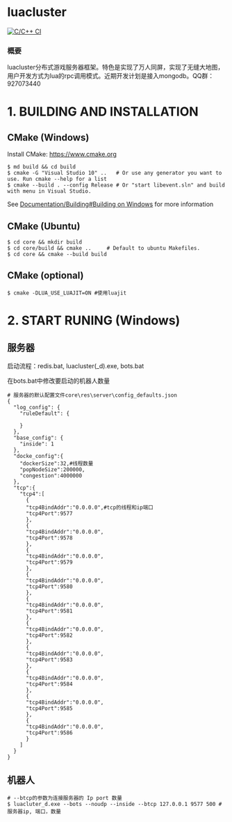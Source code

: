 # luacluster 
[![C/C++ CI](https://github.com/surparallel/luacluster/actions/workflows/c-cpp.yml/badge.svg)](https://github.com/surparallel/luacluster/actions/workflows/c-cpp.yml)

### 概要
luacluster分布式游戏服务器框架。特色是实现了万人同屏，实现了无缝大地图，用户开发方式为lua的rpc调用模式。近期开发计划是接入mongodb。QQ群：927073440

# 1. BUILDING AND INSTALLATION
## CMake (Windows)

Install CMake: <https://www.cmake.org>

```
$ md build && cd build
$ cmake -G "Visual Studio 10" ..   # Or use any generator you want to use. Run cmake --help for a list
$ cmake --build . --config Release # Or "start libevent.sln" and build with menu in Visual Studio.
```

See [Documentation/Building#Building on Windows](/Documentation/Building.md#building-on-windows) for more information

## CMake (Ubuntu)

```
$ cd core && mkdir build
$ cd core/build && cmake ..     # Default to ubuntu Makefiles.
$ cd core && cmake --build build
```

## CMake  (optional)

```
$ cmake -DLUA_USE_LUAJIT=ON #使用luajit
```

# 2. START RUNING (Windows)
## 服务器

启动流程：redis.bat, luacluster(_d).exe, bots.bat

在bots.bat中修改要启动的机器人数量

```
# 服务器的默认配置文件core\res\server\config_defaults.json
{
  "log_config": {
    "ruleDefault": {

    }
  },
  "base_config": {
    "inside": 1
  },
  "docke_config":{
    "dockerSize":32,#线程数量
    "popNodeSize":200000,
    "congestion":4000000
  },
  "tcp":{
    "tcp4":[
      {
      "tcp4BindAddr":"0.0.0.0",#tcp的线程和ip端口
      "tcp4Port":9577
      }, 
      {
      "tcp4BindAddr":"0.0.0.0",
      "tcp4Port":9578
      }, 
      {
      "tcp4BindAddr":"0.0.0.0",
      "tcp4Port":9579
      }, 
      {
      "tcp4BindAddr":"0.0.0.0",
      "tcp4Port":9580
      }, 
      {
      "tcp4BindAddr":"0.0.0.0",
      "tcp4Port":9581
      }, 
      {
      "tcp4BindAddr":"0.0.0.0",
      "tcp4Port":9582
      }, 
      {
      "tcp4BindAddr":"0.0.0.0",
      "tcp4Port":9583
      }, 
      {
      "tcp4BindAddr":"0.0.0.0",
      "tcp4Port":9584
      }, 
      {
      "tcp4BindAddr":"0.0.0.0",
      "tcp4Port":9585
      }, 
      {
      "tcp4BindAddr":"0.0.0.0",
      "tcp4Port":9586
      }
    ]
  }
}
```
## 机器人
```
# --btcp的参数为连接服务器的 Ip port 数量
$ luacluter_d.exe --bots --noudp --inside --btcp 127.0.0.1 9577 500 #服务器ip, 端口，数量
```

